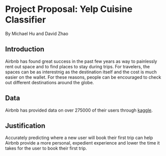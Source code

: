 # Project Proposal: Yelp Cuisine Classifier
By Michael Hu and David Zhao

## Introduction
Airbnb has found great success in the past few years as way to painlessly rent out space and to find places to stay during trips. For travelers, the spaces can be as interestnig as the destination itself and the cost is much easier on the wallet. For these reasons, people can be encouraged to check out different destinations around the globe.

## Data
Airbnb has provided data on over 275000 of their users through [kaggle](https://www.kaggle.com/c/airbnb-recruiting-new-user-bookings). 

## Justification
Accurately predicting where a new user will book their first trip can help Airbnb provide a more personal, expedient experience and lower the time it takes for the user to book their first trip.

